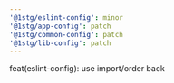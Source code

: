 ```yaml
---
'@1stg/eslint-config': minor
'@1stg/app-config': patch
'@1stg/common-config': patch
'@1stg/lib-config': patch
---
```


feat(eslint-config): use import/order back
